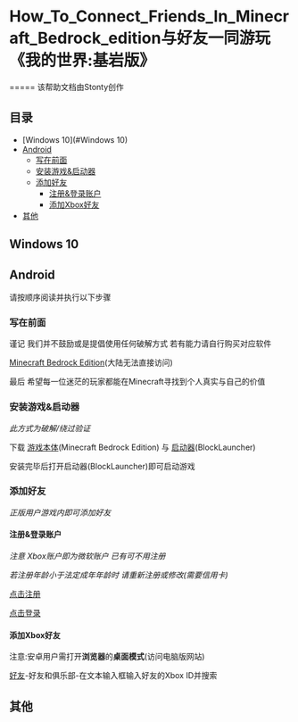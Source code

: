 # How_To_Connect_Friends_In_Minecraft_Bedrock_edition与好友一同游玩《我的世界:基岩版》
=====
该帮助文档由Stonty创作



## 目录
* [Windows 10](#Windows 10)
* [Android](#Android)
    * [写在前面](#写在前面)
    * [安装游戏&启动器](#安装游戏&启动器)
    * [添加好友](#添加好友)
        * [注册&登录账户](#注册&登录账户)
        * [添加Xbox好友](#添加Xbox好友)
* [其他](#其他)




## Windows 10



## Android

请按顺序阅读并执行以下步骤

### 写在前面
谨记 我们并不鼓励或是提倡使用任何破解方式 若有能力请自行购买对应软件

[Minecraft Bedrock Edition](https://play.google.com/store/apps/details?id=com.mojang.minecraftpe)(大陆无法直接访问)

最后 希望每一位迷茫的玩家都能在Minecraft寻找到个人真实与自己的价值

### 安装游戏&启动器
*此方式为破解/绕过验证*

下载 [游戏本体]()(Minecraft Bedrock Edition) 与 [启动器]()(BlockLauncher)

安装完毕后打开启动器(BlockLauncher)即可启动游戏

### 添加好友
*正版用户游戏内即可添加好友*
#### 注册&登录账户
*注意 Xbox账户即为微软账户 已有可不用注册*

*若注册年龄小于法定成年年龄时 请重新注册或修改(需要信用卡)*

[点击注册](https://signup.live.com/signup?mkt=zh-CN)

[点击登录](https://login.live.com/login.srf?mkt=zh-CN)

#### 添加Xbox好友
注意:安卓用户需打开**浏览器**的**桌面模式**(访问电脑版网站)

[好友](https://account.xbox.com/zh-cn/Friends)-好友和俱乐部-在文本输入框输入好友的Xbox ID并搜索



## 其他
